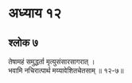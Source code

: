 # अध्याय १२

## श्लोक ७

तेषामहं समुद्धर्ता मृत्युसंसारसागरात् ।<br>भवामि नचिरात्पार्थ मय्यावेशितचेतसाम् ॥ १२-७॥<br><br>

